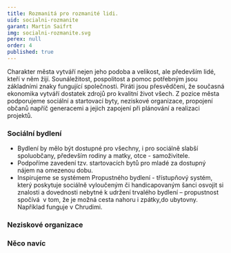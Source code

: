 ```yaml
---
title: Rozmanitá pro rozmanité lidi.
uid: socialni-rozmanite
garant: Martin Saifrt
img: socialni-rozmanite.svg
perex: null
order: 4
published: true
---
```


Charakter města vytváří nejen jeho podoba a velikost, ale především lidé, kteří v něm žijí. Sounáležitost, pospolitost a pomoc potřebným jsou základními znaky fungující společnosti. Piráti jsou přesvědčeni, že současná ekonomika vytváří dostatek zdrojů pro kvalitní život všech. Z pozice města podporujeme sociální a startovací byty, neziskové organizace, propojení občanů napříč generacemi a jejich zapojení při plánování a realizaci projektů.


### Sociální bydlení

- Bydlení by mělo být dostupné pro všechny, i pro sociálně slabší spoluobčany, především rodiny a matky, otce - samoživitele.  
- Podpoříme zavedení tzv. startovacích bytů pro mladé za dostupný nájem na omezenou dobu. 
- Inspirujeme se  systémem Propustného bydlení - třístupňový systém, který poskytuje sociálně vyloučeným či handicapovaným šanci osvojit si znalosti a dovednosti nebytné k udržení trvalého bydlení – propustnost spočívá  v tom, že je možná cesta nahoru i zpátky,do ubytovny. Například funguje v Chrudimi.

### Neziskové organizace 



### Něco navíc
